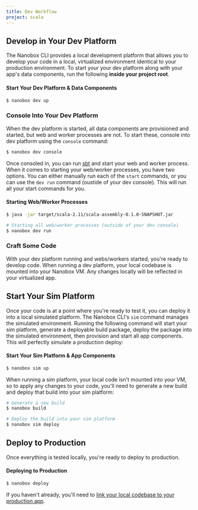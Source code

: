 ```yaml
---
title: Dev Workflow
project: scala
---
```


## Develop in Your Dev Platform
The Nanobox CLI provides a local development platform that allows you to develop your code in a local, virtualized environment identical to your production environment. To start your your dev platform along with your app's data components, run the following **inside your project root**.

#### Start Your Dev Platform & Data Components
```bash
$ nanobox dev up
```

### Console Into Your Dev Platform
When the dev platform is started, all data components are provisioned and started, but web and worker processes are not. To start these, console into dev platform using the `console` command:

```bash
$ nanobox dev console
```

Once consoled in, you can run [sbt](http://www.scala-sbt.org/) and start your web and worker process. When it comes to starting your web/worker processes, you have two options. You can either manually run each of the `start` commands, or you can use the `dev run` command (oustide of your dev console). This will run all your start commands for you.

#### Starting Web/Worker Processes
```bash
$ java -jar target/scala-2.11/scala-assembly-0.1.0-SNAPSHOT.jar

# Starting all web/worker processes (outside of your dev console)
$ nanobox dev run
```

### Craft Some Code
With your dev platform running and webs/workers started, you're ready to develop code. When running a dev platform, your local codebase is mounted into your Nanobox VM. Any changes locally will be reflected in your virtualized app.

## Start Your Sim Platform
Once your code is at a point where you're ready to test it, you can deploy it into a local simulated platform. The Nanobox CLI's `sim` command manages the simulated environment. Running the following command will start your sim platform, generate a deployable build package, deploy the package into the simulated environment, then provision and start all app components. This will perfectly simulate a production deploy:

#### Start Your Sim Platform & App Components
```bash
$ nanobox sim up
```

When running a sim platform, your local code isn't mounted into your VM, so to apply any changes to your code, you'll need to generate a new build and deploy that build into your sim platform:

```bash
# Generate a new build
$ nanobox build

# Deploy the build into your sim platform
$ nanobox sim deploy
```

## Deploy to Production
Once everything is tested locally, you're ready to deploy to production.

#### Deploying to Production
```bash
$ nanobox deploy
```

If you haven't already, you'll need to [link your local codebase to your production app](https://docs.nanobox.io/cli/link/).
